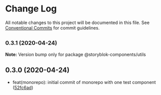 # Change Log

All notable changes to this project will be documented in this file.
See [Conventional Commits](https://conventionalcommits.org) for commit guidelines.

## <small>0.3.1 (2020-04-24)</small>

**Note:** Version bump only for package @storyblok-components/utils





## 0.3.0 (2020-04-24)

* feat(monorepo): initial commit of monorepo with one test component ([52fc6ad](https://github.com/storyblok-components/components/commit/52fc6ad))
